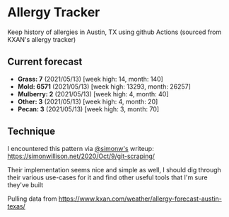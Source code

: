 # Allergy Tracker

Keep history of allergies in Austin, TX using github Actions (sourced from KXAN's allergy tracker)

## Current forecast
<!-- INJECT FORECAST -->
- **Grass: 7** (2021/05/13)  [week high: 14, month: 140]
- **Mold: 6571** (2021/05/13)  [week high: 13293, month: 26257]
- **Mulberry: 2** (2021/05/13)  [week high: 4, month: 40]
- **Other: 3** (2021/05/13)  [week high: 4, month: 20]
- **Pecan: 3** (2021/05/13)  [week high: 3, month: 70]
<!-- END INJECT FORECAST -->

## Technique

I encountered this pattern via [@simonw's](https://github.com/simonw) writeup: https://simonwillison.net/2020/Oct/9/git-scraping/

Their implementation seems nice and simple as well, I should dig through their various use-cases for it and find other useful tools that I'm sure they've built

Pulling data from https://www.kxan.com/weather/allergy-forecast-austin-texas/
